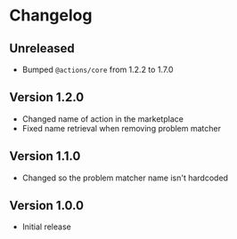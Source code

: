 # Changelog

## Unreleased

- Bumped `@actions/core` from 1.2.2 to 1.7.0

## Version 1.2.0

- Changed name of action in the marketplace
- Fixed name retrieval when removing problem matcher

## Version 1.1.0

- Changed so the problem matcher name isn't hardcoded

## Version 1.0.0

- Initial release
